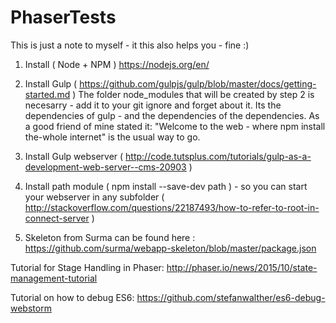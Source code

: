 # PhaserTests
This is just a note to myself - it this also helps you - fine :)
1. Install ( Node + NPM ) https://nodejs.org/en/
2. Install Gulp ( https://github.com/gulpjs/gulp/blob/master/docs/getting-started.md ) 
The folder node_modules that will be created by step 2 is necesarry - add it to your git ignore and forget about it. Its the dependencies of gulp - and the dependencies of the dependencies. As a good friend of mine stated it: "Welcome to the web - where npm install the-whole internet" is the usual way to go.
3. Install Gulp webserver ( http://code.tutsplus.com/tutorials/gulp-as-a-development-web-server--cms-20903 )
4. Install path module ( npm install --save-dev path ) - so you can start your webserver in any subfolder
( http://stackoverflow.com/questions/22187493/how-to-refer-to-root-in-connect-server )

5. Skeleton from Surma can be found here : https://github.com/surma/webapp-skeleton/blob/master/package.json

Tutorial for Stage Handling in Phaser:
http://phaser.io/news/2015/10/state-management-tutorial

Tutorial on how to debug ES6: https://github.com/stefanwalther/es6-debug-webstorm


